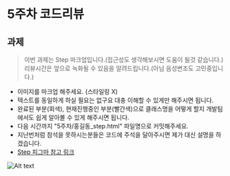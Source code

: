 # 5주차 코드리뷰

## 과제

> 이번 과제는 Step 마크업입니다.(접근성도 생각해보시면 도움이 될것 같습니다.)
> 리뷰시간은 앞으로 녹화될 수 있음을 알려드립니다.(아님 음성변조도 고민중입니다.)

- 이미지를 마크업 해주세요. (스타일링 X) 
- 텍스트를 동일하게 하실 필요는 없구요 대충 이해할 수 있게만 해주시면 됩니다.
- 완료된 부분(회색), 현재진행중인 부분(빨간색)으로 클래스명을 어떻게 할지 개발팀에서도 쉽게 알아볼 수 있게 해주시면 됩니다.
- 다음 시간까지 "5주차/홍길동_step.html" 파일명으로 커밋해주세요.
- 지난번처럼 참석을 못하시는분들은 코드에 주석을 달아주시면 제가 대신 설명을 하겠습니다.
- [Step 피그마 참고 링크](https://www.figma.com/file/BkI450WaB9X5nvbjbwQ93B/Untitled?node-id=3%3A2)
 
 ![Alt text](/2022/images/week05/step_section.png)


